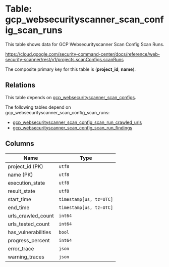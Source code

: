 # Table: gcp_websecurityscanner_scan_config_scan_runs

This table shows data for GCP Websecurityscanner Scan Config Scan Runs.

https://cloud.google.com/security-command-center/docs/reference/web-security-scanner/rest/v1/projects.scanConfigs.scanRuns

The composite primary key for this table is (**project_id**, **name**).

## Relations

This table depends on [gcp_websecurityscanner_scan_configs](gcp_websecurityscanner_scan_configs).

The following tables depend on gcp_websecurityscanner_scan_config_scan_runs:
  - [gcp_websecurityscanner_scan_config_scan_run_crawled_urls](gcp_websecurityscanner_scan_config_scan_run_crawled_urls)
  - [gcp_websecurityscanner_scan_config_scan_run_findings](gcp_websecurityscanner_scan_config_scan_run_findings)

## Columns

| Name          | Type          |
| ------------- | ------------- |
|project_id (PK)|`utf8`|
|name (PK)|`utf8`|
|execution_state|`utf8`|
|result_state|`utf8`|
|start_time|`timestamp[us, tz=UTC]`|
|end_time|`timestamp[us, tz=UTC]`|
|urls_crawled_count|`int64`|
|urls_tested_count|`int64`|
|has_vulnerabilities|`bool`|
|progress_percent|`int64`|
|error_trace|`json`|
|warning_traces|`json`|